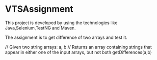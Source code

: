 # VTSAssignment

This project is developed by using the technologies like Java,Selenium,TestNG and Maven.

The assignment is to get difference of two arrays and test it.

// Given two string arrays: a, b 
 // Returns an array containing strings that appear in either one of the input arrays, but not both 
 getDifferences(a,b) 
